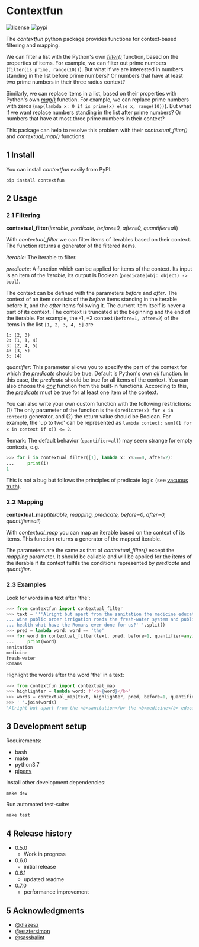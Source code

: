 # Contextfun

[![license](https://img.shields.io/badge/license-MIT-blue.svg)](https://github.com/mittelholcz/contextfun/blob/master/LICENSE)
[![pypi](https://img.shields.io/badge/pypi-0.6.1-blue.svg)](https://pypi.org/project/contextfun/)

The *contextfun* python package provides functions for context-based
filtering and mapping.

We can filter a list with the Python's own
[*filter()*](https://docs.python.org/3/library/functions.html#filter)
function, based on the properties of items.
For example, we can filter out prime numbers (`filter(is_prime, range(10))`).
But what if we are interested in numbers standing in the list before prime
numbers?
Or numbers that have at least two prime numbers in their three radius context?

Similarly, we can replace items in a list, based on their properties with
Python's own [*map()*](https://docs.python.org/3/library/functions.html#map>)
function. For example, we can replace prime numbers with zeros
(`map(lambda x: 0 if is_prime(x) else x, range(10))`).
But what if we want replace numbers standing in the list after prime numbers?
Or numbers that have at most three prime numbers in their context?

This package can help to resolve this problem with their *contextual_filter()* and
*contextual_map()* functions.

## 1 Install

You can install *contextfun* easily from PyPI:

```shell
pip install contextfun
```

## 2 Usage

### 2.1 Filtering

**contextual_filter**(*iterable, predicate, before=0, after=0, quantifier=all*)

With *contextual_filter* we can filter items of iterables based on their
context. The function returns a generator of the filtered items.

*iterable*:
The iterable to filter.

*predicate*:
A function which can be applied for items of the context. Its input is an
item of the *iterable*, its output is Boolean
(`predicate(obj: object) -> bool`).

The context can be defined with the parameters *before* and *after*.
The context of an item consists of the *before* items standing in the
iterable before it, and the *after* items following it.
The current item itself is never a part of its context.
The context is truncated at the beginning and the end of the iterable.
For example, the -1, +2 context (`before=1, after=2`) of the items in the
list `[1, 2, 3, 4, 5]` are

    1: (2, 3)
    2: (1, 3, 4)
    3: (2, 4, 5)
    4: (3, 5)
    5: (4)

*quantifier*:
This parameter allows you to specify the part of the context for which the
*predicate* should be true.
Default is Python's own
[*all*](https://docs.python.org/3/library/functions.html#all) function.
In this case, the *predicate* should be true for all items of the context.
You can also choose the
[*any*](https://docs.python.org/3/library/functions.html#any) function from the
built-in functions.
According to this, the *predicate* must be true for at least one item of the
context.

You can also write your own custom function with the following restrictions:
(1) The only parameter of the function is the
`(predicate(x) for x in context)` generator, and
(2) the return value should be Boolean.
For example, the 'up to two' can be represented as
`lambda context: sum((1 for x in context if x)) <= 2`.

Remark: The default behavior (`quantifier=all`) may seem strange for empty
contexts, e.g.

```python
>>> for i in contextual_filter([1], lambda x: x%5==0, after=2):
...     print(i)
1
```

This is not a bug but follows the principles of predicate logic
(see [vacuous truth](https://en.wikipedia.org/wiki/Vacuous_truth)).

### 2.2 Mapping

**contextual_map**(*iterable, mapping, predicate, before=0, after=0, quantifier=all*)

With *contextual_map* you can map an iterable based on the context of its
items. This function returns a generator of the mapped iterable.

The parameters are the same as that of *contextual_filter()*
except the *mapping* parameter. It should be callable and will
be applied for the items of the iterable if its context fulfils the conditions
represented by *predicate* and *quantifier*.

### 2.3 Examples

Look for words in a text after 'the':

```python
>>> from contextfun import contextual_filter
>>> text = '''Alright but apart from the sanitation the medicine education
... wine public order irrigation roads the fresh-water system and public
... health what have the Romans ever done for us?'''.split()
>>> pred = lambda word: word == 'the'
>>> for word in contextual_filter(text, pred, before=1, quantifier=any):
...     print(word)
sanitation
medicine
fresh-water
Romans
```

Highlight the words after the word 'the' in a text:

```python
>>> from contextfun import contextual_map
>>> highlighter = lambda word: f'<b>{word}</b>'
>>> words = contextual_map(text, highlighter, pred, before=1, quantifier=any)
>>> ' '.join(words)
'Alright but apart from the <b>sanitation</b> the <b>medicine</b> education wine public order irrigation roads the <b>fresh-water</b> system and public health what have the <b>Romans</b> ever done for us?'
```

## 3 Development setup

Requirements:

* bash
* make
* python3.7
* [pipenv](https://pipenv.readthedocs.io/en/latest/)

Install other development dependencies:

```shell
make dev
```

Run automated test-suite:

```shell
make test
```

## 4 Release history

* 0.5.0
  * Work in progress
* 0.6.0
  * initial release
* 0.6.1
  * updated readme
* 0.7.0
  * performance improvement

## 5 Acknowledgments

* [@dlazesz](https://github.com/dlazesz)
* [@esztersimon](https://github.com/esztersimon)
* [@sassbalint](https://github.com/sassbalint)
